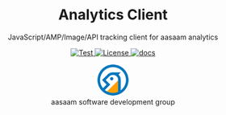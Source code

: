 <div align="center">
  <h1>
    Analytics Client
  </h1>
  <p>
    JavaScript/AMP/Image/API tracking client for aasaam analytics
  </p>
  <p>
    <a href="https://github.com/aasaam/analytics-client/actions/workflows/test.yml" target="_blank">
      <img src="https://github.com/aasaam/analytics-client/actions/workflows/test.yml/badge.svg" alt="Test" />
    </a>
    <a href="https://github.com/aasaam/analytics-client/blob/master/LICENSE">
      <img alt="License" src="https://img.shields.io/github/license/aasaam/analytics-client">
    </a>
    <a href="https://aasaam.github.io/analytics-client/" target="_blank">
      <img src="https://github.com/aasaam/analytics-client/actions/workflows/docs.yml/badge.svg" alt="docs" />
    </a>
  </p>
</div>

<div>
  <p align="center">
    <img alt="aasaam software development group" width="64" src="https://raw.githubusercontent.com/aasaam/information/master/logo/aasaam.svg">
    <br />
    aasaam software development group
  </p>
</div>
